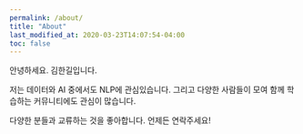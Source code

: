 ```yaml
---
permalink: /about/
title: "About"
last_modified_at: 2020-03-23T14:07:54-04:00
toc: false
---
```

안녕하세요. 김한길입니다.

저는 데이터와 AI 중에서도 NLP에 관심있습니다.
그리고 다양한 사람들이 모여 함께 학습하는 커뮤니티에도 관심이 많습니다.

다양한 분들과 교류하는 것을 좋아합니다. 언제든 연락주세요! 